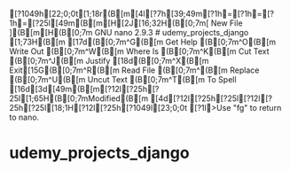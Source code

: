 [?1049h[22;0;0t[1;18r(B[m[4l[?7h[39;49m[?1h=[?1h=[?1h=[?25l[49m(B[m[H[2J[16;32H(B[0;7m[ New File ](B[m[H(B[0;7m  GNU nano 2.9.3            # udemy_projects_django                       [1;73H(B[m[17d(B[0;7m^G(B[m Get Help   (B[0;7m^O(B[m Write Out  (B[0;7m^W(B[m Where Is   (B[0;7m^K(B[m Cut Text   (B[0;7m^J(B[m Justify[18d(B[0;7m^X(B[m Exit[15G(B[0;7m^R(B[m Read File  (B[0;7m^\(B[m Replace    (B[0;7m^U(B[m Uncut Text (B[0;7m^T(B[m To Spell[16d[3d[49m(B[m[?12l[?25h[?25l[1;65H(B[0;7mModified(B[m[4d[?12l[?25h[?25l[?12l[?25h[?25l[18;1H[?12l[?25h[?1049l[23;0;0t[?1l>Use "fg" to return to nano.
# udemy_projects_django
